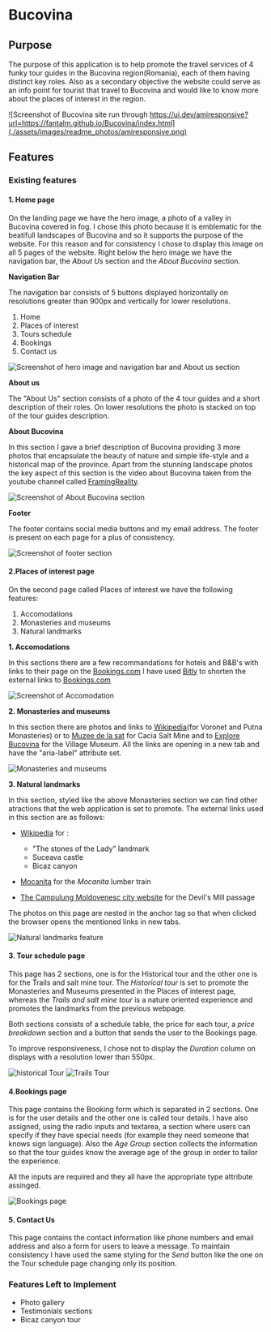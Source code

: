 # Bucovina


## Purpose

The purpose of this application is to help promote the travel services of 4 funky tour guides in the Bucovina region(Romania), each of them having distinct key roles. Also as a secondary objective the website could serve as an info point for tourist that travel to Bucovina and would like to know more about the places of interest in the region.


![Screenshot of Bucovina site run through https://ui.dev/amiresponsive?url=https://fantalm.github.io/Bucovina/index.html](./assets/images/readme_photos/amiresponsive.png)


## Features

### Existing features

#### 1. Home page

On the landing page we have the hero image, a photo of a valley in Bucovina covered in fog. I chose this photo because it is emblematic for the beatifull landscapes of Bucovina and so it supports the purpose of the website. For this reason and for consistency I chose to display this image on all 5 pages of the website.
Right below the hero image we have the navigation bar, the *About Us* section and the *About Bucovina* section.

**Navigation Bar**

The navigation bar consists of 5 buttons displayed horizontally on resolutions greater than 900px and vertically for lower resolutions. 

1. Home
2. Places of interest
3. Tours schedule
4. Bookings
5. Contact us

![Screenshot of hero image and navigation bar and About us section](./assets/images/readme_photos/index_feature_1.png)

**About us**

The "About Us" section consists of a photo of the 4 tour guides and a short description of their roles. On lower resolutions the photo is stacked on top of the tour guides description.

**About Bucovina**

In this section I gave a brief description of Bucovina providing 3 more photos that encapsulate the beauty of nature and simple life-style and a historical map of the province. 
Apart from the stunning landscape photos the key aspect of this section is the video about Bucovina taken from the youtube channel called [FramingReality](https://www.youtube.com/@FramingReality).

![Screenshot of About Bucovina section](./assets/images/readme_photos/index_feature_2.png)

**Footer**

The footer contains social media buttons and my email address. The footer is present on each page for a plus of consistency.

![Screenshot of footer section](./assets/images/readme_photos/index_feature_3.png)


#### 2.Places of interest page

On the second page called Places of interest we have the following features:

1. Accomodations
2. Monasteries and museums
3. Natural landmarks

**1. Accomodations**

In this sections there are a few recommandations for hotels and B&B's with links to their page on the [Bookings.com](wwww.bookings.com.)
I have used [Bitly](https://bitly.com/) to shorten the external links to [Bookings.com](wwww.bookings.com.)

![Screenshot of Accomodation](./assets/images/readme_photos/accomodations.png)

**2. Monasteries and museums**

In this section there are photos and links to [Wikipedia](www.wikipedia.org)(for Voronet and Putna Monasteries) or to [Muzee de la sat](https://muzeedelasat.ro/) for Cacia Salt Mine and to [Explore Bucovina](https://explorebucovina.com/the-bukovina-village-museum/) for the Village Museum. All the links are opening in a new tab and have the "aria-label" attribute set.


![Monasteries and museums](./assets/images/readme_photos/Monasteries_and_museums.png) 

**3. Natural landmarks**

In this section, styled like the above Monasteries section we can find other atractions that the web application is set to promote. The external links used in this section are as follows:

* [Wikipedia](www.wikipedia.org) for : 

    + "The stones of the Lady" landmark
    + Suceava castle
    + Bicaz canyon
                                      
* [Mocanita](https://mocanitamoldovita.com/) for the *Mocanita* lumber train
* [The Campulung Moldovenesc city website](https://campulungmoldovenesc.ro/descopera/cheile-moara-dracului) for the Devil's Mill passage

The photos on this page are nested in the anchor tag so that when clicked the browser opens the mentioned links in new tabs.

![Natural landmarks feature](./assets/images/readme_photos/natural_landmarks.png)

#### 3. Tour schedule page

This page has 2 sections, one is for the Historical tour and the other one is for the Trails and salt mine tour. The *Historical tour* is set to promote the Monasteries and Museums presented in the Places of interest page, whereas the *Trails and salt mine tour* is a nature oriented experience and promotes the landmarks from the previous webpage.

Both sections consists of a schedule table, the price for each tour, a *price breakdown* section and a button that sends the user to the Bookings page.

To improve responsiveness, I chose not to display the *Duration* column on displays with a resolution lower than 550px.

![historical Tour](./assets/images/readme_photos/historical_tour.png)
![Trails Tour](./assets/images/readme_photos/trails_tour.png)


#### 4.Bookings page

This page contains the Booking form which is separated in 2 sections. One is for the user details and the other one is called tour details. I have also assigned, using the radio inputs and textarea, a section where users can specify if they have special needs (for example they need someone that knows sign language). 
Also the *Age Group* section collects the information so that the tour guides know the average age of the group in order to tailor the experience.

All the inputs are required and they all have the appropriate type attribute assinged.

![Bookings page](./assets/images/readme_photos/booking_form.png) 

#### 5. Contact Us

This page contains the contact information like phone numbers and email address and also a form for users to leave a message. To maintain consistency I have used the same styling for the *Send* button like the one on the Tour schedule page changing only its position.

### Features Left to Implement

* Photo gallery
* Testimonials sections
* Bicaz canyon tour



 
 





















